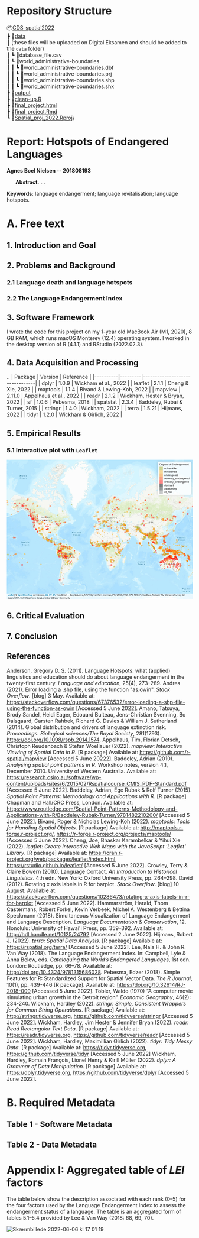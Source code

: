 # Repository Structure

📦[CDS_spatial2022](https://github.com/agnesbn/CDS_spatial2022)\
 ┣ 📂[data](https://github.com/agnesbn/CDS_spatial2022/tree/main/data)\
 ┃  (these files will be uploaded on Digital Eksamen and should be added to the `data` folder)\
 ┃ ┗ 📜database_file.csv\
 ┃ ┗ 📂world_administrative-boundaries\
 ┃ ┃ ┗ 📜world_administrative-boundaries.dbf\
 ┃ ┃ ┗ 📜world_administrative-boundaries.prj\
 ┃ ┃ ┗ 📜world_administrative-boundaries.shp\
 ┃ ┃ ┗ 📜world_administrative-boundaries.shx\
 ┣ 📂[output](https://github.com/agnesbn/CDS_spatial2022/tree/main/output)\
 ┣ 📜[clean-up.R](https://github.com/agnesbn/CDS_spatial2022/blob/main/clean-up.R)\
 ┣ 📜[final_project.html](https://github.com/agnesbn/CDS_spatial2022/blob/main/final_project.html)\
 ┣ 📜[final_project.Rmd](https://github.com/agnesbn/CDS_spatial2022/blob/main/final_project.Rmd)\
 ┗ 📜[Spatial_proj_2022.Rproj](https://github.com/agnesbn/CDS_spatial2022/blob/main/Spatial_proj_2022.Rproj)\


# __Report: Hotspots of Endangered Languages__
__Agnes Boel Nielsen -- 201808193__

&nbsp;&nbsp;&nbsp;&nbsp;&nbsp;&nbsp;__Abstract.__ ...

__Keywords__: language endangerment; language revitalisation; language hotspots.

# A. Free text
## 1. Introduction and Goal



## 2. Problems and Background

### 2.1 Language death and language hotspots

### 2.2 The Language Endangerment Index

## 3. Software Framework
I wrote the code for this project on my 1-year old MacBook Air (M1, 2020), 8 GB RAM, which runs macOS Monterey (12.4) operating system. I worked in the desktop version of R (4.1.1) and RStudio (2022.02.3).

## 4. Data Acquisition and Processing

..
| Package  | Version | Reference                      |
|----------|---------|--------------------------------|
| dplyr    | 1.0.9   | Wickham et al., 2022           |
| leaflet  | 2.1.1   | Cheng & Xie, 2022              |
| maptools | 1.1.4   | Bivand & Lewing-Koh, 2022      |
| mapview  | 2.11.0  | Appelhaus et al., 2022         |
| readr    | 2.1.2   | Wickham, Hester & Bryan, 2022  |
| sf       | 1.0.6   | Pebesma, 2018                  |
| spatstat | 2.3.4   | Baddeley, Rubai & Turner, 2015 |
| stringr  | 1.4.0   | Wickham, 2022                  |
| terra    | 1.5.21  | Hijmans, 2022                  |
| tidyr    | 1.2.0   | Wickham & Girlich, 2022        |

  ## 5. Empirical Results
  ### 5.1 Interactive plot with `Leaflet`
  
  
 ![](output/Rplot.png)
 
 ## 6. Critical Evaluation
 
 ## 7. Conclusion
 
 
 ## References 
Anderson, Gregory D. S. (2011). Language Hotspots: what (applied) linguistics and education should do about language endangerment in the twenty-first century. _Language and education_, 25(4), 273–289.
Andres (2021). Error loading a .shp file, using the function "as.owin". _Stack Overflow_. [blog] 3 May. Available at: https://stackoverflow.com/questions/67376532/error-loading-a-shp-file-using-the-function-as-owin [Accessed 5 June 2022].
Amano, Tatsuya, Brody Sandel, Heidi Eager, Edouard Bulteau, Jens-Christian Svenning, Bo Dalsgaard, Carsten Rahbek, Richard G. Davies & William J. Sutherland (2014). Global distribution and drivers of language extinction risk. _Proceedings. Biological sciences/The Royal Society_, 281(1793). https://doi.org/10.1098/rspb.2014.1574.
Appelhaus, Tim, Florian Detsch, Christoph Reudenbach & Stefan Woellauer (2022). _mapview: Interactive Viewing of Spatial Data in R_. [R package] Available at: https://github.com/r-spatial/mapview [Accessed 5 June 20222].
Baddeley, Adrian (2010). _Analysing spatial point patterns in R_. Workshop notes, version 4.1, December 2010. University of Western Australia. Available at: https://research.csiro.au/software/wp-content/uploads/sites/6/2015/02/Rspatialcourse_CMIS_PDF-Standard.pdf [Accessed 5 June 2022].
Baddeley, Adrian, Ege Rubak & Rolf Turner (2015). _Spatial Point Patterns: Methodology and Applications with R_. [R package] Chapman and Hall/CRC Press, London. Available at: https://www.routledge.com/Spatial-Point-Patterns-Methodology-and-Applications-with-R/Baddeley-Rubak-Turner/9781482210200/ [Accessed 5 June 2022].
Bivand, Roger & Nicholas Lewing-Koh (2022). _maptools: Tools for Handling Spatial Objects_. [R package] Available at: http://maptools.r-forge.r-project.org/, https://r-forge.r-project.org/projects/maptools/ [Accessed 5 June 2022].
Cheng, Joe, Bhaskar Karambelkar & Yihui Xie (2022). _leaflet: Create Interactive Web Maps with the JavaScript 'Leaflet' Library_. [R package] Available at: https://cran.r-project.org/web/packages/leaflet/index.html, https://rstudio.github.io/leaflet/ [Accessed 5 June 2022].
Crowley, Terry & Claire Bowern (2010). Language Contact. _An Introduction to Historical Linguistics_. 4th edn. New York: Oxford University Press, pp. 264–298.
David (2012). Rotating x axis labels in R for barplot. _Stack Overflow_. [blog] 10 August. Available at: https://stackoverflow.com/questions/10286473/rotating-x-axis-labels-in-r-for-barplot [Accessed 5 June 2022].
Hammarström, Harald, Thom Castermans, Robert Forkel, Kevin Verbeek, Michel A. Westenberg & Bettina Speckmann (2018). Simultaneous Visualization of Language Endangerment and Language Description. _Language Documentation & Conservation_, 12. Honolulu: University of Hawai'i Press, pp. 359–392. Available at: http://hdl.handle.net/10125/24792 [Accessed 2 June 2022].
Hijmans, Robert J. (2022). _terra: Spatial Data Analysis_. [R package] Available at: https://rspatial.org/terra/ [Accessed 5 June 2022].
Lee, Nala H. & John R. Van Way (2018). The Language Endangerment Index. In: Campbell, Lyle & Anna Belew, eds. _Cataloguing the World’s Endangered Languages_, 1st  edn. London: Routledge, pp. 66–78. Available at: http://doi.org/10.4324/9781315686028.
Pebesma, Edzer (2018). Simple Features for R: Standardized Support for Spatial Vector Data. _The R Journal_, 10(1), pp. 439-446 [R package]. Available at: https://doi.org/10.32614/RJ-2018-009 [Accessed 5 June 2022].
Tobler, Waldo (1970) “A computer movie simulating urban growth in the Detroit region”. _Economic Geography_, 46(2): 234-240.
Wickham, Hardley (2022). _stringr: Simple, Consistent Wrappers for Common String Operations_. [R package] Available at: http://stringr.tidyverse.org, https://github.com/tidyverse/stringr [Accessed 5 June 2022].
Wickham, Hardley, Jim Hester & Jennifer Bryan (2022). _readr: Read Rectangular Text Data_. [R package] Available at: https://readr.tidyverse.org, https://github.com/tidyverse/readr [Accessed 5 June 2022].
Wickham, Hardley, Maximillian Girlich (2022). _tidyr: Tidy Messy Data_. [R package] Available at: https://tidyr.tidyverse.org, https://github.com/tidyverse/tidyr [Accessed 5 June 2022]
Wickham, Hardley, Romain François, Lionel Henry & Kirill Müller (2022). _dplyr: A Grammar of Data Manipulation_. [R package] Available at: https://dplyr.tidyverse.org, https://github.com/tidyverse/dplyr [Accessed 5 June 2022].

 
 # B. Required Metadata
 ## Table 1 - Software Metadata
 
 
 ## Table 2 - Data Metadata
 
 
 # Appendix I: Aggregated table of _LEI_ factors
The table below show the description associated with each rank (0–5) for the four factors used by the Language Endangerment Index to assess the endangerment status of a language. The table is an aggregated form of tables 5.1–5.4 provided by Lee & Van Way (2018: 68, 69, 70).

<img width="567" alt="Skærmbillede 2022-06-06 kl  17 01 19" src="https://user-images.githubusercontent.com/89093256/172187611-954b2148-54c4-4359-9633-f29c6fd12745.png">

 
 
 
 

